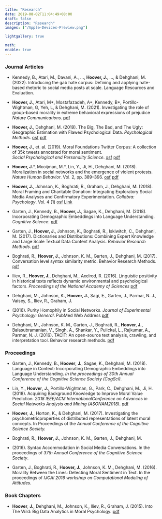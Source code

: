```yaml
---
title: "Research"
date: 2019-08-02T11:04:49+08:00
draft: false
description: "Research"
images: ["/Apple-Devices-Preview.png"]

lightgallery: true

math:
enable: true
---
```


### Journal Articles

* Kennedy, B., Atari, M., Davani, A., ..., **Hoover, J.**, ..., & Dehghani, M. (2022). Introducing the gab hate corpus: Defining and applying hate-based rhetoric to social media posts at scale. Language Resources and Evaluation.

* **Hoover, J.**, Atari, M\*, Mostafazadeh, A\*, Kennedy, B\*,
  Portillo-Wightman, G, Yeh, L, & Dehghani, M. (2021).
  Investigating the role of group-based morality in extreme behavioral expressions of prejudice *Nature Communications*.
  [pdf](/research/preprint_hoover_bound_in_hatred.pdf)

* **Hoover, J.**, Dehghani, M. (2019).
  The Big, The Bad, and The Ugly: Geographic Estimation with Flawed Psychological Data.
  *Psychological Methods*.
  [osf](https://osf.io/8javp/) [pdf](/research/hoover_and_dehghani_2019.pdf)

* **Hoover, J.**, et. al. (2019). Moral Foundations Twitter Corpus: A collection of 35k tweets annotated for moral sentiment.  
  *Social Psychological and Personality Science*.
  [osf](https://osf.io/k5n7y/) [pdf](https://psyarxiv.com/w4f72/)

* **Hoover, J.**\*, Mooijman, M.\*, Lin, Y., Ji, H., Dehghani, M.
  (2018).
  Moralization in social networks and the emergence of violent protests.
  *Nature Human Behavior*. Vol. 2, pp. 389–396.
  [osf](https://osf.io/wqzmj/) [pdf](/research/hoover_protest_violence.pdf)

* **Hoover, J.**, Johnson, K., Boghrati, R., Graham, J., Dehghani, M.
  (2018).
  Moral Framing and Charitable Donation: Integrating Exploratory Social Media Analyses and Confirmatory Experimentation.
  *Collabra: Psychology*. Vol. 4 (1)
  [osf](https://osf.io/crdsj/) [Link](https://www.collabra.org/article/10.1525/collabra.129/)

* Garten, J., Kennedy, B., **Hoover, J.**, Sagae, K., Dehghani, M.
  (2018).
  Incorporating Demographic Embeddings into Language Understanding.
  *Cognitive Science*.
  [pdf](/research/dem2vec.pdf)

* Garten, J., **Hoover, J.**, Johnson, K., Boghrati, R., Iskiwitch, C., Dehghani, M.
  (2017).
  Dictionaries and Distributions: Combining Expert Knowledge and Large Scale Textual Data Content Analysis.
  *Behavior Research Methods*.
  [pdf](http://morteza-dehghani.net/wp-content/uploads/DDR.pdf)

* Boghrati, R., **Hoover**, **J.**, Johnson, K. M., Garten, J., Dehghani, M.
  (2017). Conversation level syntax similarity metric. Behavior Research Methods. [pdf](/research/CASSIM.pdf)

* Iliev, R., **Hoover, J.**, Dehghani, M., Axelrod, R.
  (2016).
  Linguistic positivity in historical texts reflects dynamic environmental and psychological factors.
  *Proceedings of the National Academy of Sciences*
  [pdf](http://www.pnas.org/content/early/2016/11/15/1612058113.full.pdf)

* Dehghani, M., Johnson, K., **Hoover, J.**, Sagi, E., Garten, J., Parmar, N. J., Vaisey, S., Iliev, R., Graham, J.
* (2016).
  Purity Homophily in Social Networks.
  *Journal of Experimental Psychology: General*. PubMed Web Address
  [pdf](http://morteza-dehghani.net/wp-content/uploads/purityHomophily.pdf)


* Dehghani, M., Johnson, K. M., Garten, J., Boghrati, R., **Hoover, J.**, Balasubramanian, V., Singh, A., Shankar, Y., Pulickal, L., Rajkumar, A., Parmar, N. J.
  (2016).
  TACIT: An open-source text analysis, crawling, and interpretation tool.
  Behavior research methods.
  [pdf](http://morteza-dehghani.net/wp-content/uploads/TACIT.pdf)


### Proceedings

* Garten, J., Kennedy, B., **Hoover**, **J.**, Sagae, K., Dehghani, M. (2018).
  Language in Context: Incorporating Demographic Embeddings into Language Understanding.
  *In the proceedings of 30th Annual Conference of the Cognitive Science Society (CogSci)*.

* Lin, Y., **Hoover**, **J.**, Portillo-Wightman, G., Park, C., Dehghani, M., Ji, H.
  (2018).
  Acquiring Background Knowledge to Improve Moral Value Prediction.
  *2018 IEEE/ACM InternationalConference on Advances in Social Networks Analysis and Mining (ASONAM2018)*.
  [pdf](/research/moralvalue2018.pdf)

* **Hoover**, **J.**, Horton, K., & Dehghani, M. (2017).
  Investigating the psychometricproperties of distributed representations of latent moral concepts.
  In Proceedings of the *Annual Conference of the Cognitive Science Society.*

* Boghrati, R., **Hoover**, **J.**, Johnson, K. M., Garten, J., Dehghani, M.
* (2016).
  Syntax Accommodation in Social Media Conversations.
  In the proceedings of *37th Annual Conference of the Cognitive Science Society*.

* Garten, J., Boghrati, R., **Hoover, J.**, Johnson, K. M., Dehghani, M.
  (2016).
  Morality Between the Lines: Detecting Moral Sentiment in Text.
  In the proceedings of *IJCAI 2016 workshop on Computational Modeling of Attitudes*.


### Book Chapters

* **Hoover**, **J.**, Dehghani, M., Johnson, K., Iliev, R., Graham, J. (2015).
  Into The Wild: Big Data Analytics in Moral Psychology. [pdf](/research/into_the_wild.pdf)

